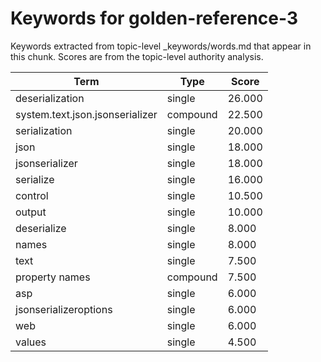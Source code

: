 # Keywords for golden-reference-3

Keywords extracted from topic-level _keywords/words.md that appear in this chunk.
Scores are from the topic-level authority analysis.

| Term | Type | Score |
|------|------|-------|
| deserialization | single | 26.000 |
| system.text.json.jsonserializer | compound | 22.500 |
| serialization | single | 20.000 |
| json | single | 18.000 |
| jsonserializer | single | 18.000 |
| serialize | single | 16.000 |
| control | single | 10.500 |
| output | single | 10.000 |
| deserialize | single | 8.000 |
| names | single | 8.000 |
| text | single | 7.500 |
| property names | compound | 7.500 |
| asp | single | 6.000 |
| jsonserializeroptions | single | 6.000 |
| web | single | 6.000 |
| values | single | 4.500 |
